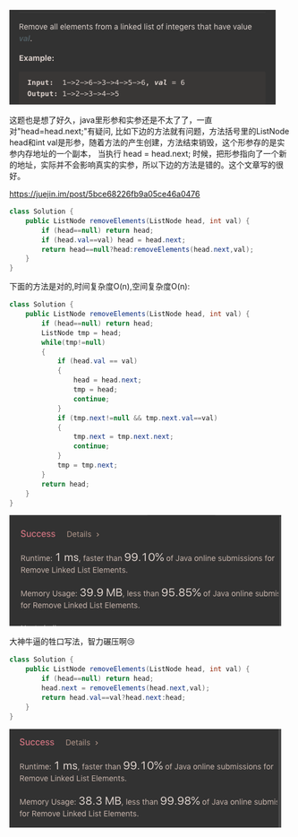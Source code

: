 ![GitHub Logo](/image/203.1.png)

这题也是想了好久，java里形参和实参还是不太了了，一直对"head=head.next;"有疑问, 比如下边的方法就有问题，方法括号里的ListNode head和int val是形参，随着方法的产生创建，方法结束销毁，这个形参存的是实参内存地址的一个副本，
当执行 head = head.next; 时候，把形参指向了一个新的地址，实际并不会影响真实的实参，所以下边的方法是错的。这个文章写的很好。

<https://juejin.im/post/5bce68226fb9a05ce46a0476>

```java
class Solution {
    public ListNode removeElements(ListNode head, int val) {
        if (head==null) return head;
        if (head.val==val) head = head.next;  
        return head==null?head:removeElements(head.next,val);
    }
}
```

下面的方法是对的,时间复杂度O(n),空间复杂度O(n):

```java
class Solution {
    public ListNode removeElements(ListNode head, int val) {
        if (head==null) return head; 
        ListNode tmp = head;
        while(tmp!=null)
        {
            if (head.val == val) 
            {
                head = head.next;
                tmp = head;
                continue;
            }
            if (tmp.next!=null && tmp.next.val==val)
            {
                tmp.next = tmp.next.next;
                continue;
            }
            tmp = tmp.next;
        }        
        return head;
    }        
}
```

![GitHub Logo](/image/203.png)

大神牛逼的牲口写法，智力碾压啊😢

```java
class Solution {
    public ListNode removeElements(ListNode head, int val) {
        if (head==null) return head;
        head.next = removeElements(head.next,val);
        return head.val==val?head.next:head;
    }
}
```

![GitHub Logo](/image/203.2.png)